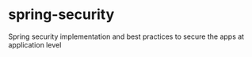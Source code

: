# spring-security
Spring security implementation and best practices to secure the apps at application level
